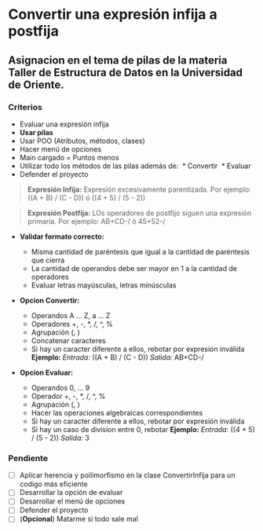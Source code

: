 # Convertir una expresión infija a postfija

## Asignacion en el tema de pilas de la materia Taller de Estructura de Datos en la Universidad de Oriente.

### Criterios

* Evaluar una expresión infija
* **Usar pilas**
* Usar POO (Atributos, métodos, clases)
* Hacer menú de opciones
* Main cargado = Puntos menos
* Utilizar todo los métodos de las pilas además de:
‌  * Convertir
‌  * Evaluar
* Defender el proyecto

> **Expresión Infija:** Expresión excesivamente parentizada. Por ejemplo: ((A + B) / (C - D)) ó ((4 + 5) / (5 - 2))

> **Expresión Postfija:** LOs operadores de postfijo siguen una expresión primaria. Por ejemplo: AB+CD-/ ó 45+52-/

* **Validar formato correcto:** 
  * Misma cantidad de paréntesis que igual a la cantidad de paréntesis que cierra
  * La cantidad de operandos debe ser mayor en 1 a la cantidad de operadores
  * Evaluar letras mayúsculas, letras minúsculas

* **Opcion Convertir:**
  * Operandos A ... Z, a ... Z
  * Operadores +, -, *, /, ^, %
  * Agrupación (, )
  * Concatenar caracteres
  * Si hay un caracter diferente a ellos, rebotar por expresión inválida
    **Ejemplo:**
    *Entrada:*  ((A + B) / (C - D))
    *Salida:* AB+CD-/
  
* **Opcion Evaluar:**
  * Operandos 0, ... 9
  * Operador +, -, *, /, ^, %
  * Agrupación (, )
  * Hacer las operaciones algebraicas correspondientes
  * Si hay un caracter diferente a ellos, rebotar por expresión inválida
  * Si hay un caso de division entre 0, rebotar
    **Ejemplo:**
    *Entrada:*  ((4 + 5) / (5 - 2))
    *Salida:* 3

### Pendiente

- [ ] Aplicar herencia y poilimorfismo en la clase ConvertirInfija para un codigo más eficiente
- [ ] Desarrollar la opción de evaluar
- [ ] Desarrollar el menú de opciones
- [ ] Defender el proyecto
- [ ] \(**Opcional**) Matarme si todo sale mal
